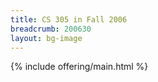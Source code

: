 ```yaml
---
title: CS 305 in Fall 2006
breadcrumb: 200630
layout: bg-image
---
```

{% include offering/main.html %}
